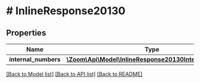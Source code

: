 # # InlineResponse20130

## Properties

Name | Type | Description | Notes
------------ | ------------- | ------------- | -------------
**internal_numbers** | [**\Zoom\Api\Model\InlineResponse20130InternalNumbers[]**](InlineResponse20130InternalNumbers.md) |  | [optional] 

[[Back to Model list]](../../README.md#documentation-for-models) [[Back to API list]](../../README.md#documentation-for-api-endpoints) [[Back to README]](../../README.md)


